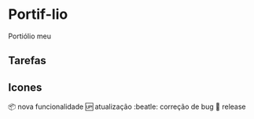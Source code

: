 # Portif-lio
Portiólio meu

## Tarefas

## Icones

:package: nova funcionalidade
:up: atualização 
:beatle: correção de bug
:checkered_flag: release
